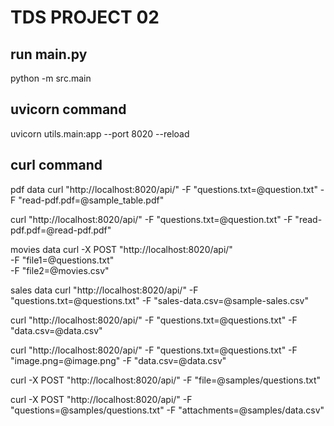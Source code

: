 # TDS PROJECT 02

## run main.py

python -m src.main

## uvicorn command

uvicorn utils.main:app --port 8020 --reload

## curl command

pdf data
curl "http://localhost:8020/api/" -F "questions.txt=@question.txt" -F "read-pdf.pdf=@sample_table.pdf"

curl "http://localhost:8020/api/" -F "questions.txt=@question.txt" -F "read-pdf.pdf=@read-pdf.pdf"

movies data
curl -X POST "http://localhost:8020/api/" \
  -F "file1=@questions.txt" \
  -F "file2=@movies.csv"


sales data
curl "http://localhost:8020/api/" -F "questions.txt=@questions.txt" -F "sales-data.csv=@sample-sales.csv"

curl "http://localhost:8020/api/" -F "questions.txt=@questions.txt" -F "data.csv=@data.csv"


curl "http://localhost:8020/api/" -F "questions.txt=@questions.txt" -F "image.png=@image.png" -F "data.csv=@data.csv"

curl -X POST "http://localhost:8020/api/"   -F "file=@samples/questions.txt"

curl -X POST "http://localhost:8020/api/"   -F "questions=@samples/questions.txt" -F "attachments=@samples/data.csv"


